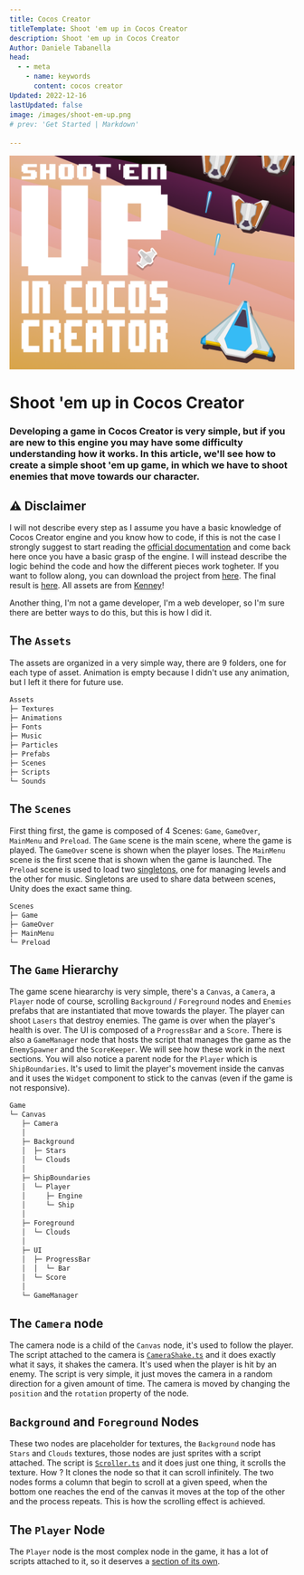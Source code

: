 ```yaml
---
title: Cocos Creator
titleTemplate: Shoot 'em up in Cocos Creator
description: Shoot 'em up in Cocos Creator
Author: Daniele Tabanella
head:
  - - meta
    - name: keywords
      content: cocos creator
Updated: 2022-12-16
lastUpdated: false
image: /images/shoot-em-up.png
# prev: 'Get Started | Markdown'

---
```


![Shoot 'em up in Cocos Creator](./images/shoot-em-up.png)

# Shoot 'em up in Cocos Creator

### Developing a game in Cocos Creator is very simple, but if you are new to this engine you may have some difficulty understanding how it works. In this article, we'll see how to create a simple shoot 'em up game, in which we have to shoot enemies that move towards our character.

## ⚠️ Disclaimer

I will not describe every step as I assume you have a basic knowledge of Cocos Creator engine and you know how to code, if this is not the case I strongly suggest to start reading the [official documentation](https://docs.cocos.com/creator/manual/en/) and come back here once you have a basic grasp of the engine. I will instead describe the logic behind the code and how the different pieces work togheter. If you want to follow along, you can download the project from [here](https://github.com/theRenard/cocos-creator-laser-defender). The final result is [here](https://tabanella.me/cocos-creator-laser-defender/). All assets are from [Kenney](https://kenney.nl/assets)!

Another thing, I'm not a game developer, I'm a web developer, so I'm sure there are better ways to do this, but this is how I did it.

## The `Assets`

The assets are organized in a very simple way, there are 9 folders, one for each type of asset. Animation is empty because I didn't use any animation, but I left it there for future use. 

```
Assets
├─ Textures
├─ Animations
├─ Fonts
├─ Music
├─ Particles
├─ Prefabs
├─ Scenes
├─ Scripts
└─ Sounds
```

## The `Scenes`

First thing first, the game is composed of 4 Scenes: `Game`, `GameOver`, `MainMenu` and `Preload`. The `Game` scene is the main scene, where the game is played. The `GameOver` scene is shown when the player loses. The `MainMenu` scene is the first scene that is shown when the game is launched. The `Preload` scene is used to load two [singletons](https://refactoring.guru/design-patterns/singleton), one for managing levels and the other for music. Singletons are used to share data between scenes, Unity does the exact same thing.

```
Scenes
├─ Game
├─ GameOver
├─ MainMenu
└─ Preload
```

## The `Game` Hierarchy

The game scene hieararchy is very simple, there's a `Canvas`, a `Camera`, a `Player` node of course, scrolling `Background` / `Foreground` nodes and `Enemies` prefabs that are instantiated that move towards the player. The player can shoot `Lasers` that destroy enemies. The game is over when the player's health is over. The UI is composed of a `ProgressBar` and a `Score`. There is also a `GameManager` node that hosts the script that manages the game as the `EnemySpawner` and the `ScoreKeeper`. We will see how these work in the next sections. You will also notice a parent node for the `Player` which is `ShipBoundaries`. It's used to limit the player's movement inside the canvas and it uses the `Widget` component to stick to the canvas (even if the game is not responsive).

```
Game
└─ Canvas
   ├─ Camera
   │
   ├─ Background
   │  ├─ Stars
   │  └─ Clouds
   │
   ├─ ShipBoundaries
   │  └─ Player
   │     ├─ Engine
   │     └─ Ship
   │
   ├─ Foreground
   │  └─ Clouds
   │
   ├─ UI
   │  ├─ ProgressBar
   │  │  └─ Bar
   │  └─ Score
   │
   └─ GameManager

```

## The `Camera` node

The camera node is a child of the `Canvas` node, it's used to follow the player. The script attached to the camera is [`CameraShake.ts`](https://github.com/theRenard/cocos-creator-laser-defender/blob/master/assets/Scripts/CameraShake.ts) and it does exactly what it says, it shakes the camera. It's used when the player is hit by an enemy. The script is very simple, it just moves the camera in a random direction for a given amount of time. The camera is moved by changing the `position` and the `rotation` property of the node. 


## `Background` and `Foreground` Nodes

These two nodes are placeholder for textures, the `Background` node has `Stars` and `Clouds` textures, those nodes are just sprites with a script attached. The script is [`Scroller.ts`](https://github.com/theRenard/cocos-creator-laser-defender/blob/master/assets/Scripts/Scroller.ts) and it does just one thing, it scrolls the texture. How ? It clones the node so that it can scroll infinitely. The two nodes forms a column that begin to scroll at a given speed, when the bottom one reaches the end of the canvas it moves at the top of the other and the process repeats. This is how the scrolling effect is achieved.

## The `Player` Node

The `Player` node is the most complex node in the game, it has a lot of scripts attached to it, so it deserves a [section of its own](/articles/cocos-creator/shoot-em-up-in-cocos-creator/the_player_node). 